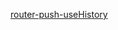 [router-push-useHistory](https://github.com/zaima-zaima/react-hooks/tree/master/src/hooks/router-push)
